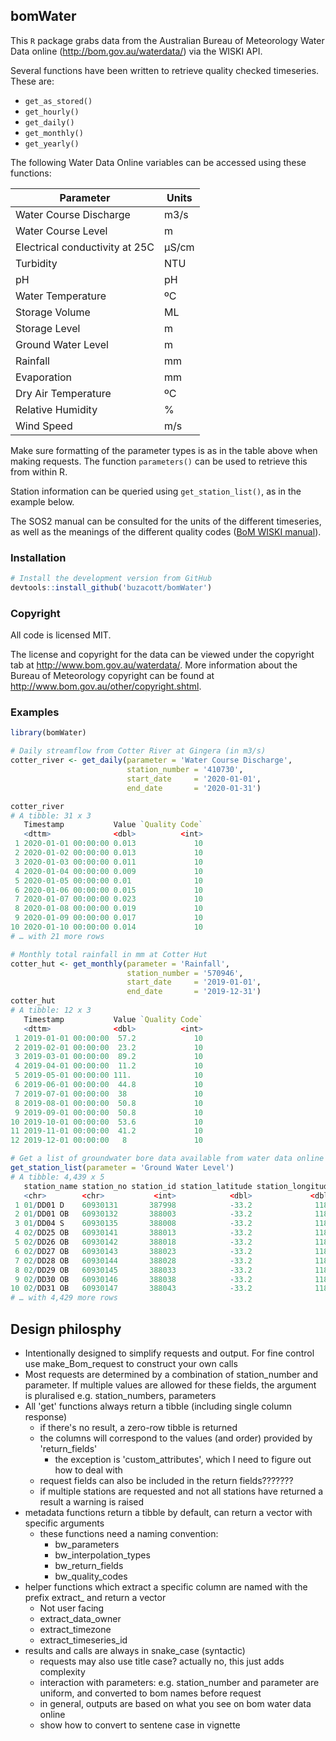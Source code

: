 ## bomWater

This `R` package grabs data from the Australian Bureau of Meteorology Water Data online (http://bom.gov.au/waterdata/) via the WISKI API.

Several functions have been written to retrieve quality checked timeseries. These are:

- `get_as_stored()`
- `get_hourly()`
- `get_daily()`
- `get_monthly()`
- `get_yearly()`

The following Water Data Online variables can be accessed using these functions:

| Parameter                      | Units  |
| ------------------------------ | ------ |
| Water Course Discharge         | m3/s   |
| Water Course Level             | m      |
| Electrical conductivity at 25C | µS/cm  |
| Turbidity                      | NTU    |
| pH                             | pH     |
| Water Temperature              | ºC     |
| Storage Volume                 | ML     |
| Storage Level                  | m      |
| Ground Water Level             | m      |
| Rainfall                       | mm     |
| Evaporation                    | mm     |
| Dry Air Temperature            | ºC     |
| Relative Humidity              | %      |
| Wind Speed                     | m/s    |

Make sure formatting of the parameter types is as in the table above when making requests. The function `parameters()` can be used to retrieve this from within R.

Station information can be queried using `get_station_list()`, as in the example below.

The SOS2 manual can be consulted for the units of the different timeseries, as well as the meanings of the different quality codes ([BoM WISKI manual](http://www.bom.gov.au/waterdata/wiski-web-public/Guide\%20to\%20Sensor\%20Observation\%20Services\%20(SOS2)\%20for\%20Water\%20Data\%20\%20Online\%20v1.0.1.pdf)).

### Installation

```r
# Install the development version from GitHub
devtools::install_github('buzacott/bomWater')
```

### Copyright

All code is licensed MIT.

The license and copyright for the data can be viewed under the copyright tab at http://www.bom.gov.au/waterdata/. More information about the Bureau of Meteorology copyright can be found at http://www.bom.gov.au/other/copyright.shtml.

### Examples

```r
library(bomWater)

# Daily streamflow from Cotter River at Gingera (in m3/s)
cotter_river <- get_daily(parameter = 'Water Course Discharge',
                          station_number = '410730',
                          start_date     = '2020-01-01',
                          end_date       = '2020-01-31')

cotter_river
# A tibble: 31 x 3
   Timestamp           Value `Quality Code`
   <dttm>              <dbl>          <int>
 1 2020-01-01 00:00:00 0.013             10
 2 2020-01-02 00:00:00 0.013             10
 3 2020-01-03 00:00:00 0.011             10
 4 2020-01-04 00:00:00 0.009             10
 5 2020-01-05 00:00:00 0.01              10
 6 2020-01-06 00:00:00 0.015             10
 7 2020-01-07 00:00:00 0.023             10
 8 2020-01-08 00:00:00 0.019             10
 9 2020-01-09 00:00:00 0.017             10
10 2020-01-10 00:00:00 0.014             10
# … with 21 more rows

# Monthly total rainfall in mm at Cotter Hut
cotter_hut <- get_monthly(parameter = 'Rainfall',
                          station_number = '570946',
                          start_date     = '2019-01-01',
                          end_date       = '2019-12-31')
cotter_hut
# A tibble: 12 x 3
   Timestamp           Value `Quality Code`
   <dttm>              <dbl>          <int>
 1 2019-01-01 00:00:00  57.2             10
 2 2019-02-01 00:00:00  23.2             10
 3 2019-03-01 00:00:00  89.2             10
 4 2019-04-01 00:00:00  11.2             10
 5 2019-05-01 00:00:00 111.              10
 6 2019-06-01 00:00:00  44.8             10
 7 2019-07-01 00:00:00  38               10
 8 2019-08-01 00:00:00  50.8             10
 9 2019-09-01 00:00:00  50.8             10
10 2019-10-01 00:00:00  53.6             10
11 2019-11-01 00:00:00  41.2             10
12 2019-12-01 00:00:00   8               10

# Get a list of groundwater bore data available from water data online
get_station_list(parameter = 'Ground Water Level')
# A tibble: 4,439 x 5
   station_name station_no station_id station_latitude station_longitude
   <chr>        <chr>           <int>            <dbl>             <dbl>
 1 01/DD01 D    60930131       387998            -33.2              118.
 2 01/DD01 OB   60930132       388003            -33.2              118.
 3 01/DD04 S    60930135       388008            -33.2              118.
 4 02/DD25 OB   60930141       388013            -33.2              118.
 5 02/DD26 OB   60930142       388018            -33.2              118.
 6 02/DD27 OB   60930143       388023            -33.2              118.
 7 02/DD28 OB   60930144       388028            -33.2              118.
 8 02/DD29 OB   60930145       388033            -33.2              118.
 9 02/DD30 OB   60930146       388038            -33.2              118.
10 02/DD31 OB   60930147       388043            -33.2              118.
# … with 4,429 more rows
```


## Design philosphy
- Intentionally designed to simplify requests and output. For fine control use make_Bom_request to construct your own calls
- Most requests are determined by a combination of station_number and parameter. If multiple values are allowed for these fields, the argument is pluralised
   e.g. station_numbers, parameters
- All 'get' functions always return a tibble (including single column response)
   - if there's no result, a zero-row tibble is returned
   - the columns will correspond to the values (and order) provided by 'return_fields'
      - the exception is 'custom_attributes', which I need to figure out how to deal with
   - request fields can also be included in the return fields???????
   - if multiple stations are requested and not all stations have returned a result a warning is raised
- metadata functions return a tibble by default, can return a vector with specific arguments
   - these functions need a naming convention:
      - bw_parameters
      - bw_interpolation_types
      - bw_return_fields
      - bw_quality_codes
- helper functions which extract a specific column are named with the prefix extract_ and return a vector
   - Not user facing
   - extract_data_owner
   - extract_timezone
   - extract_timeseries_id
- results and calls are always in snake_case (syntactic)
   - requests may also use title case? actually no, this just adds complexity
   - interaction with parameters: e.g. station_number and parameter are uniform, and converted to bom names before request
   - in general, outputs are based on what you see on bom water data online
   - show how to convert to sentene case in vignette
